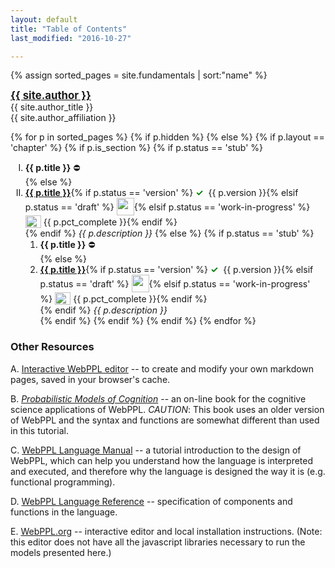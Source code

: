 ```yaml
---
layout: default
title: "Table of Contents"
last_modified: "2016-10-27"

---
```

<style type="text/css">
ol li {
text-align:left;
list-style-type: upper-roman;
}
ol li ol li {
list-style-type: decimal;
text-align:left;
}
</style>

{% assign sorted_pages = site.fundamentals | sort:"name" %}

<div class = "author-block">
<a href="{{ site.author_url }}" target="_blank" style="font-weight: bold;font-size:120%;">{{ site.author }}</a><br>
{{ site.author_title }}<br>
{{ site.author_affiliation }}<br>
</div>

{% for p in sorted_pages %}
    {% if p.hidden %}
    {% else %}
        {% if p.layout == 'chapter' %}
            {% if p.is_section %}
                {% if p.status == 'stub' %}
1. **{{ p.title }}** ⛔️<br>{% else %}
1. **<a class="chapter-link" href="{{ site.baseurl }}{{ p.url }}" >{{ p.title }}</a>**{% if p.status == 'version' %}&nbsp;<span style="color:#008000; font-weight:bold;">✓</span>&nbsp;<span class ="annotate">&nbsp;{{ p.version }}</span>{% elsif  p.status == 'draft' %}&nbsp;<img src = "{{ site.baseurl }}/assets/img/draft_icon.png" style = "height:28px;width:28px;vertical-align:-8px;"/>{% elsif p.status == 'work-in-progress' %}&nbsp;<img src = "{{ site.baseurl }}/assets/img/under_construction_icon2b.png" style = "height:20px;width:25px;vertical-align:-4px;"/>&nbsp;<span class ="annotate">{{ p.pct_complete }}</span>{% endif %}<br>{% endif %}
        <em>{{ p.description }}</em>
            {% else %}
                {% if p.status == 'stub' %}
    1. **{{ p.title }}** ⛔️<br>{% else %}
    1. **<a class="chapter-link" href="{{ site.baseurl }}{{ p.url }}" >{{ p.title }}</a>**{% if p.status == 'version' %}&nbsp;<span style="color:#008000; font-weight:bold;">✓</span>&nbsp;<span class ="annotate">&nbsp;{{ p.version }}</span>{% elsif  p.status == 'draft' %}&nbsp;<img src = "{{ site.baseurl }}/assets/img/draft_icon.png" style = "height:28px;width:28px;vertical-align:-8px;"/>{% elsif p.status == 'work-in-progress' %}&nbsp;<img src = "{{ site.baseurl }}/assets/img/under_construction_icon2b.png" style = "height:20px;width:25px;vertical-align:-4px;"/>&nbsp;<span class ="annotate">{{ p.pct_complete }}</span>{% endif %}<br>{% endif %}
            <em>{{ p.description }}</em>        
            {% endif %}
        {% endif %}
    {% endif %}
{% endfor %}

### Other Resources

A. <a href="{{ site.baseurl }}/editor.html" target="_blank">Interactive WebPPL editor</a> -- to create and modify your own markdown pages, saved in your browser's cache.

B. <a href="https://probmods.org/v2/" target="_blank"><em>Probabilistic Models of Cognition</em></a> -- an on-line book for the cognitive science applications of WebPPL. *CAUTION*: This book uses an older version of WebPPL and the syntax and functions are somewhat different than used in this tutorial.

C.  <a href="http://dippl.org/chapters/02-webppl.html" target="_blank">WebPPL Language Manual</a> -- a tutorial introduction to the design of WebPPL, which can help you understand how the language is interpreted and executed, and therefore why the language is designed the way it is (e.g. functional programming).

D.  <a href="http://docs.webppl.org/en/master/" target="_blank">WebPPL Language Reference</a> -- specification of components and functions in the language.

E.  <a href="http://webppl.org" target="_blank">WebPPL.org</a> -- interactive editor and local installation instructions. (Note: this editor does not have all the javascript libraries necessary to run the models presented here.)
